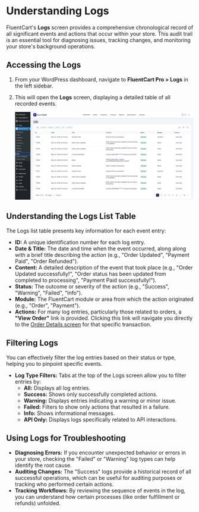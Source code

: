  # Understanding Logs

FluentCart's **Logs** screen provides a comprehensive chronological record of all significant events and actions that occur within your store. This audit trail is an essential tool for diagnosing issues, tracking changes, and monitoring your store's background operations.

## Accessing the Logs

1.  From your WordPress dashboard, navigate to **FluentCart Pro > Logs** in the left sidebar.
2.  This will open the **Logs** screen, displaying a detailed table of all recorded events.

    ![Screenshot of Logs List Page](/guide/public/images/troubleshooting-support/understanding-logs/Logs.png)

## Understanding the Logs List Table


The Logs list table presents key information for each event entry:

* **ID:** A unique identification number for each log entry.
* **Date & Title:** The date and time when the event occurred, along along with a brief title describing the action (e.g., "Order Updated", "Payment Paid", "Order Refunded").
* **Content:** A detailed description of the event that took place (e.g., "Order Updated successfully!", "Order status has been updated from completed to processing", "Payment Paid successfully!").
* **Status:** The outcome or severity of the action (e.g., "Success", "Warning", "Failed", "Info").
* **Module:** The FluentCart module or area from which the action originated (e.g., "Order", "Payment").
* **Actions:** For many log entries, particularly those related to orders, a **"View Order"** link is provided. Clicking this link will navigate you directly to the [Order Details screen](/guide/store-management/orders-management/order-details-overview) for that specific transaction.

## Filtering Logs

You can effectively filter the log entries based on their status or type, helping you to pinpoint specific events.

* **Log Type Filters:** Tabs at the top of the Logs screen allow you to filter entries by:
    * **All:** Displays all log entries.
    * **Success:** Shows only successfully completed actions.
    * **Warning:** Displays entries indicating a warning or minor issue.
    * **Failed:** Filters to show only actions that resulted in a failure.
    * **Info:** Shows informational messages.
    * **API Only:** Displays logs specifically related to API interactions.

## Using Logs for Troubleshooting

* **Diagnosing Errors:** If you encounter unexpected behavior or errors in your store, checking the "Failed" or "Warning" log types can help identify the root cause.
* **Auditing Changes:** The "Success" logs provide a historical record of all successful operations, which can be useful for auditing purposes or tracking who performed certain actions.
* **Tracking Workflows:** By reviewing the sequence of events in the log, you can understand how certain processes (like order fulfillment or refunds) unfolded.

